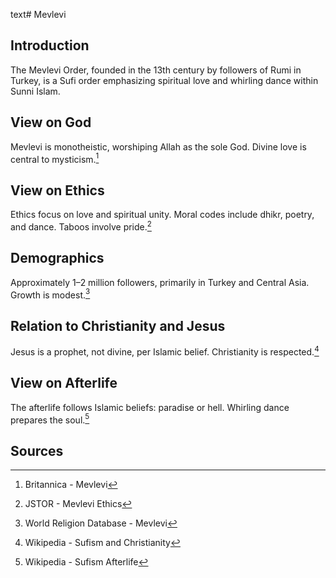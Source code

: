 text# Mevlevi
## Introduction
The Mevlevi Order, founded in the 13th century by followers of Rumi in Turkey, is a Sufi order emphasizing spiritual love and whirling dance within Sunni Islam.
## View on God
Mevlevi is monotheistic, worshiping Allah as the sole God. Divine love is central to mysticism.[^16]
## View on Ethics
Ethics focus on love and spiritual unity. Moral codes include dhikr, poetry, and dance. Taboos involve pride.[^17]
## Demographics
Approximately 1–2 million followers, primarily in Turkey and Central Asia. Growth is modest.[^18]
## Relation to Christianity and Jesus
Jesus is a prophet, not divine, per Islamic belief. Christianity is respected.[^19]
## View on Afterlife
The afterlife follows Islamic beliefs: paradise or hell. Whirling dance prepares the soul.[^20]
## Sources
[^16]: Britannica - Mevlevi[](https://www.britannica.com/topic/Mevlevi-Order)
[^17]: JSTOR - Mevlevi Ethics[](https://www.jstor.org/stable/3260868)
[^18]: World Religion Database - Mevlevi[](https://www.worldreligiondatabase.org)
[^19]: Wikipedia - Sufism and Christianity[](https://en.wikipedia.org/wiki/Sufism#Christianity)
[^20]: Wikipedia - Sufism Afterlife[](https://en.wikipedia.org/wiki/Sufism#Afterlife)
